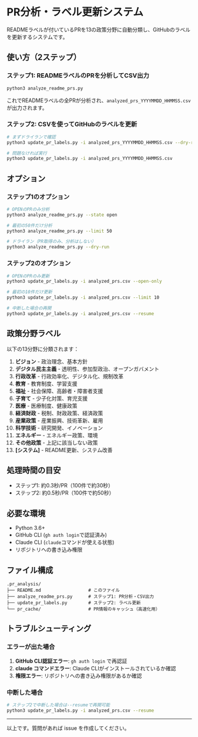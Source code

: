 # PR分析・ラベル更新システム

READMEラベルが付いているPRを13の政策分野に自動分類し、GitHubのラベルを更新するシステムです。

## 使い方（2ステップ）

### ステップ1: READMEラベルのPRを分析してCSV出力

```bash
python3 analyze_readme_prs.py
```

これでREADMEラベルの全PRが分析され、`analyzed_prs_YYYYMMDD_HHMMSS.csv`が出力されます。

### ステップ2: CSVを使ってGitHubのラベルを更新

```bash
# まずドライランで確認
python3 update_pr_labels.py -i analyzed_prs_YYYYMMDD_HHMMSS.csv --dry-run

# 問題なければ実行
python3 update_pr_labels.py -i analyzed_prs_YYYYMMDD_HHMMSS.csv
```

## オプション

### ステップ1のオプション

```bash
# OPENのPRのみ分析
python3 analyze_readme_prs.py --state open

# 最初の50件だけ分析
python3 analyze_readme_prs.py --limit 50

# ドライラン（PR取得のみ、分析はしない）
python3 analyze_readme_prs.py --dry-run
```

### ステップ2のオプション

```bash
# OPENのPRのみ更新
python3 update_pr_labels.py -i analyzed_prs.csv --open-only

# 最初の10件だけ更新
python3 update_pr_labels.py -i analyzed_prs.csv --limit 10

# 中断した場合の再開
python3 update_pr_labels.py -i analyzed_prs.csv --resume
```

## 政策分野ラベル

以下の13分野に分類されます：

1. **ビジョン** - 政治理念、基本方針
2. **デジタル民主主義** - 透明性、参加型政治、オープンガバメント
3. **行政改革** - 行政効率化、デジタル化、規制改革
4. **教育** - 教育制度、学習支援
5. **福祉** - 社会保障、高齢者・障害者支援
6. **子育て** - 少子化対策、育児支援
7. **医療** - 医療制度、健康政策
8. **経済財政** - 税制、財政政策、経済政策
9. **産業政策** - 産業振興、技術革新、雇用
10. **科学技術** - 研究開発、イノベーション
11. **エネルギー** - エネルギー政策、環境
12. **その他政策** - 上記に該当しない政策
13. **[システム]** - README更新、システム改善

## 処理時間の目安

- ステップ1: 約0.3秒/PR（100件で約30秒）
- ステップ2: 約0.5秒/PR（100件で約50秒）

## 必要な環境

- Python 3.6+
- GitHub CLI (`gh auth login`で認証済み)
- Claude CLI (`claude`コマンドが使える状態)
- リポジトリへの書き込み権限

## ファイル構成

```
.pr_analysis/
├── README.md                  # このファイル
├── analyze_readme_prs.py      # ステップ1: PR分析・CSV出力
├── update_pr_labels.py        # ステップ2: ラベル更新
└── pr_cache/                  # PR情報のキャッシュ（高速化用）
```

## トラブルシューティング

### エラーが出た場合

1. **GitHub CLI認証エラー**: `gh auth login` で再認証
2. **claude コマンドエラー**: Claude CLIがインストールされているか確認
3. **権限エラー**: リポジトリへの書き込み権限があるか確認

### 中断した場合

```bash
# ステップ2で中断した場合は--resumeで再開可能
python3 update_pr_labels.py -i analyzed_prs.csv --resume
```

---

以上です。質問があれば issue を作成してください。
